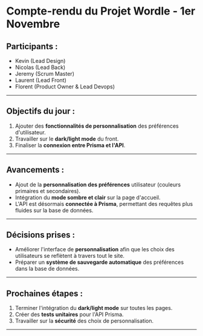 # **Compte-rendu du Projet Wordle - 1er Novembre**

## **Participants :**
- Kevin (Lead Design)
- Nicolas (Lead Back)
- Jeremy (Scrum Master)
- Laurent (Lead Front)
- Florent (Product Owner & Lead Devops)

---

## **Objectifs du jour :**
1. Ajouter des **fonctionnalités de personnalisation** des préférences d'utilisateur.
2. Travailler sur le **dark/light mode** du front.
3. Finaliser la **connexion entre Prisma et l'API**.

---

## **Avancements :**
- Ajout de la **personnalisation des préférences** utilisateur (couleurs primaires et secondaires).
- Intégration du **mode sombre et clair** sur la page d'accueil.
- L'API est désormais **connectée à Prisma**, permettant des requêtes plus fluides sur la base de données.

---

## **Décisions prises :**
- Améliorer l'interface de **personnalisation** afin que les choix des utilisateurs se reflètent à travers tout le site.
- Préparer un **système de sauvegarde automatique** des préférences dans la base de données.

---

## **Prochaines étapes :**
1. Terminer l'intégration du **dark/light mode** sur toutes les pages.
2. Créer des **tests unitaires** pour l'API Prisma.
3. Travailler sur la **sécurité** des choix de personnalisation.

---
